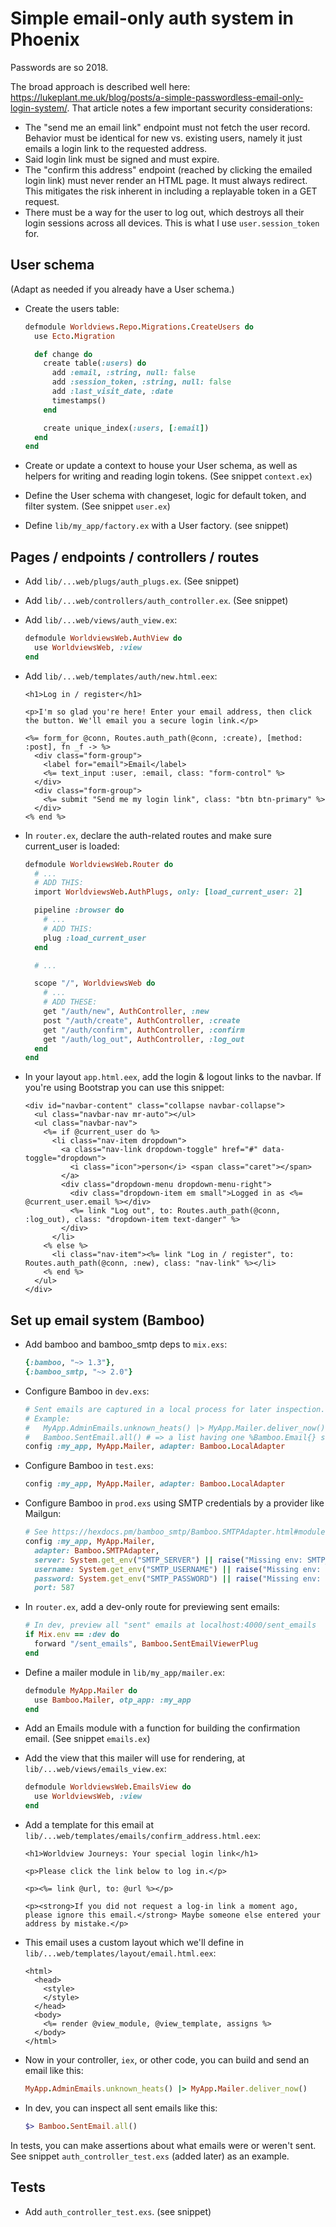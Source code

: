 # Simple email-only auth system in Phoenix

Passwords are so 2018.

The broad approach is described well here: https://lukeplant.me.uk/blog/posts/a-simple-passwordless-email-only-login-system/. That article notes a few important security considerations:

  - The "send me an email link" endpoint must not fetch the user record. Behavior must be identical for new vs. existing users, namely it just emails a login link to the requested address.
  - Said login link must be signed and must expire.
  - The "confirm this address" endpoint (reached by clicking the emailed login link) must never render an HTML page. It must always redirect. This mitigates the risk inherent in including a replayable token in a GET request.
  - There must be a way for the user to log out, which destroys all their login sessions across all devices. This is what I use `user.session_token` for.


## User schema

(Adapt as needed if you already have a User schema.)

  * Create the users table:

    ```rb
    defmodule Worldviews.Repo.Migrations.CreateUsers do
      use Ecto.Migration

      def change do
        create table(:users) do
          add :email, :string, null: false
          add :session_token, :string, null: false
          add :last_visit_date, :date
          timestamps()
        end

        create unique_index(:users, [:email])
      end
    end
    ```

  * Create or update a context to house your User schema, as well as helpers for writing and reading login tokens. (See snippet `context.ex`)

  * Define the User schema with changeset, logic for default token, and filter system. (See snippet `user.ex`)

  * Define `lib/my_app/factory.ex` with a User factory. (see snippet)


## Pages / endpoints / controllers / routes

  * Add `lib/...web/plugs/auth_plugs.ex`. (See snippet)

  * Add `lib/...web/controllers/auth_controller.ex`. (See snippet)

  * Add `lib/...web/views/auth_view.ex`:

    ```rb
    defmodule WorldviewsWeb.AuthView do
      use WorldviewsWeb, :view
    end
    ```

  * Add `lib/...web/templates/auth/new.html.eex`:

    ```
    <h1>Log in / register</h1>

    <p>I'm so glad you're here! Enter your email address, then click the button. We'll email you a secure login link.</p>

    <%= form_for @conn, Routes.auth_path(@conn, :create), [method: :post], fn _f -> %>
      <div class="form-group">
        <label for="email">Email</label>
        <%= text_input :user, :email, class: "form-control" %>
      </div>
      <div class="form-group">
        <%= submit "Send me my login link", class: "btn btn-primary" %>
      </div>
    <% end %>
    ```

  * In `router.ex`, declare the auth-related routes and make sure current_user is loaded:

    ```rb
    defmodule WorldviewsWeb.Router do
      # ...
      # ADD THIS:
      import WorldviewsWeb.AuthPlugs, only: [load_current_user: 2]

      pipeline :browser do
        # ...
        # ADD THIS:
        plug :load_current_user
      end

      # ...

      scope "/", WorldviewsWeb do
        # ...
        # ADD THESE:
        get "/auth/new", AuthController, :new
        post "/auth/create", AuthController, :create
        get "/auth/confirm", AuthController, :confirm
        get "/auth/log_out", AuthController, :log_out
      end
    end
    ```

  * In your layout `app.html.eex`, add the login & logout links to the navbar. If you're using Bootstrap you can use this snippet:

    ```
    <div id="navbar-content" class="collapse navbar-collapse">
      <ul class="navbar-nav mr-auto"></ul>
      <ul class="navbar-nav">
        <%= if @current_user do %>
          <li class="nav-item dropdown">
            <a class="nav-link dropdown-toggle" href="#" data-toggle="dropdown">
              <i class="icon">person</i> <span class="caret"></span>
            </a>
            <div class="dropdown-menu dropdown-menu-right">
              <div class="dropdown-item em small">Logged in as <%= @current_user.email %></div>
              <%= link "Log out", to: Routes.auth_path(@conn, :log_out), class: "dropdown-item text-danger" %>
            </div>
          </li>
        <% else %>
          <li class="nav-item"><%= link "Log in / register", to: Routes.auth_path(@conn, :new), class: "nav-link" %></li>
        <% end %>
      </ul>
    </div>
    ```


## Set up email system (Bamboo)

  * Add bamboo and bamboo_smtp deps to `mix.exs`:

    ```rb
    {:bamboo, "~> 1.3"},
    {:bamboo_smtp, "~> 2.0"}
    ```

  * Configure Bamboo in `dev.exs`:

    ```rb
    # Sent emails are captured in a local process for later inspection.
    # Example:
    #   MyApp.AdminEmails.unknown_heats() |> MyApp.Mailer.deliver_now()
    #   Bamboo.SentEmail.all() # => a list having one %Bamboo.Email{} struct
    config :my_app, MyApp.Mailer, adapter: Bamboo.LocalAdapter
    ```

  * Configure Bamboo in `test.exs`:

    ```rb
    config :my_app, MyApp.Mailer, adapter: Bamboo.LocalAdapter
    ```

  * Configure Bamboo in `prod.exs` using SMTP credentials by a provider like Mailgun:

    ```rb
    # See https://hexdocs.pm/bamboo_smtp/Bamboo.SMTPAdapter.html#module-example-config
    config :my_app, MyApp.Mailer,
      adapter: Bamboo.SMTPAdapter,
      server: System.get_env("SMTP_SERVER") || raise("Missing env: SMTP_SERVER"),
      username: System.get_env("SMTP_USERNAME") || raise("Missing env: SMTP_USERNAME"),
      password: System.get_env("SMTP_PASSWORD") || raise("Missing env: SMTP_PASSWORD"),
      port: 587
    ```

  * In `router.ex`, add a dev-only route for previewing sent emails:

    ```rb
    # In dev, preview all "sent" emails at localhost:4000/sent_emails
    if Mix.env == :dev do
      forward "/sent_emails", Bamboo.SentEmailViewerPlug
    end
    ```

  * Define a mailer module in `lib/my_app/mailer.ex`:

    ```rb
    defmodule MyApp.Mailer do
      use Bamboo.Mailer, otp_app: :my_app
    end
    ```

  * Add an Emails module with a function for building the confirmation email. (See snippet `emails.ex`)

  * Add the view that this mailer will use for rendering, at `lib/...web/views/emails_view.ex`:

    ```rb
    defmodule WorldviewsWeb.EmailsView do
      use WorldviewsWeb, :view
    end
    ```

  * Add a template for this email at `lib/...web/templates/emails/confirm_address.html.eex`:

    ```
    <h1>Worldview Journeys: Your special login link</h1>

    <p>Please click the link below to log in.</p>

    <p><%= link @url, to: @url %></p>

    <p><strong>If you did not request a log-in link a moment ago, please ignore this email.</strong> Maybe someone else entered your address by mistake.</p>
    ```

  * This email uses a custom layout which we'll define in `lib/...web/templates/layout/email.html.eex`:

    ```
    <html>
      <head>
        <style>
        </style>
      </head>
      <body>
        <%= render @view_module, @view_template, assigns %>
      </body>
    </html>
    ```

  * Now in your controller, `iex`, or other code, you can build and send an email like this:

    ```rb
    MyApp.AdminEmails.unknown_heats() |> MyApp.Mailer.deliver_now()
    ```

  * In dev, you can inspect all sent emails like this:

    ```rb
    $> Bamboo.SentEmail.all()
    ```

In tests, you can make assertions about what emails were or weren't sent. See snippet `auth_controller_test.exs` (added later) as an example.


## Tests

  * Add `auth_controller_test.exs`. (see snippet)

